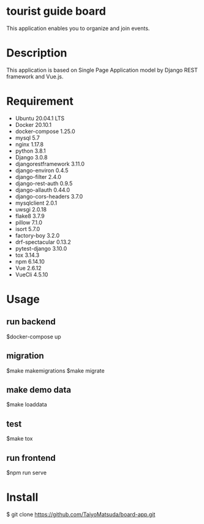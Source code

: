 # tourist guide board
This application enables you to organize and join events.

# Description
This application is based on Single Page Application model by Django REST framework and Vue.js.

# Requirement
- Ubuntu 20.04.1 LTS
- Docker 20.10.1
- docker-compose 1.25.0
- mysql 5.7
- nginx 1.17.8
- python 3.8.1
- Django 3.0.8
- djangorestframework 3.11.0
- django-environ 0.4.5
- django-filter 2.4.0
- django-rest-auth 0.9.5
- django-allauth 0.44.0
- django-cors-headers 3.7.0
- mysqlclient 2.0.1
- uwsgi 2.0.18
- flake8 3.7.9
- pillow 7.1.0
- isort 5.7.0
- factory-boy 3.2.0
- drf-spectacular 0.13.2
- pytest-django 3.10.0
- tox 3.14.3
- npm 6.14.10
- Vue 2.6.12
- VueCli 4.5.10

# Usage
## run backend
$docker-compose up

## migration
$make makemigrations
$make migrate

## make demo data
$make loaddata

## test
$make tox

## run frontend
$npm run serve 

# Install
$ git clone https://github.com/TaiyoMatsuda/board-app.git
